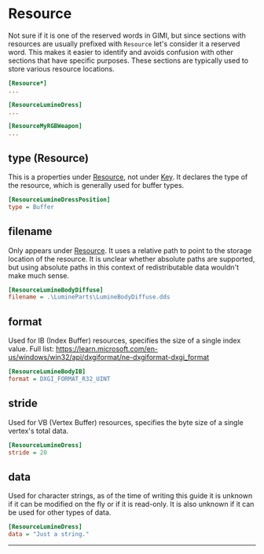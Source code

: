 # Resource

Not sure if it is one of the reserved words in GIMI, but since sections with resources are usually prefixed with `Resource` let's consider it a reserved word. This makes it easier to identify and avoids confusion with other sections that have specific purposes. These sections are typically used to store various resource locations.
```ini
[Resource*]
...

[ResourceLumineDress]
...

[ResourceMyRGBWeapon]
...
```

## type (Resource)

This is a properties under [Resource](#resource), not under [Key](#key-section).
It declares the type of the resource, which is generally used for buffer types.
```ini
[ResourceLumineDressPosition]
type = Buffer
``` 

## filename

Only appears under [Resource](#resource). It uses a relative path to point to the storage location of the resource. It is unclear whether absolute paths are supported, but using absolute paths in this context of redistributable data wouldn't make much sense.
```ini
[ResourceLumineBodyDiffuse]
filename = .\LumineParts\LumineBodyDiffuse.dds
```

## format

Used for IB (Index Buffer) resources, specifies the size of a single index value. Full list: https://learn.microsoft.com/en-us/windows/win32/api/dxgiformat/ne-dxgiformat-dxgi_format
```ini
[ResourceLumineBodyIB]
format = DXGI_FORMAT_R32_UINT
```
<!-- TODO: Lacks full list of available formats and their proper use  -->
## stride
Used for VB (Vertex Buffer) resources, specifies the byte size of a single vertex's total data.
```ini
[ResourceLumineDress]
stride = 20
```

## data
Used for character strings, as of the time of writing this guide it is unknown if it can be modified on the fly or if it is read-only. It is also unknown if it can be used for other types of data.
```ini
[ResourceLumineDress]
data = "Just a string."
```

---